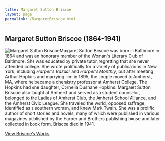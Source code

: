 ```yaml
---
title: Margaret Sutton Briscoe
layout: page
permalink: /MargaretBriscoe.html
---
```


## Margaret Sutton Briscoe (1864-1941)
<div style="float: left"><img src="https://elizajames.github.io/WLCB_draft/assets/img/MargaretBriscoe.jpg" alt="Margaret Sutton Briscoe"></div>

Margaret Sutton Briscoe was born in Baltimore in 1864 and was an honorary member of the Woman's Literary Club of Baltimore. She was educated by private tutor, regretting that she never attended college. She wrote prolifically for a variety of publications in New York, including *Harper's Bazaar* and *Harper's Monthly*, but after meeting Arthur Hopkins and marrying him in 1895, the couple moved to Amherst, MA, where he became a chemistry professor at Amherst College. The Hopkins had one daughter, Cornelia Dushane Hopkins. Margaret Sutton Briscoe also taught at Amherst and served as a student counselor, belonged to the Ladies of Amherst Club, the Amherst School Alliance, and the Amherst Civic League. She traveled the world, opposed suffrage, identified as a southern woman, and knew Mark Twain. She was a prolific author of short stories and novels, many of which were published in various magazines published by the Harper and Brothers publishing house and later collected in book form. Briscoe died in 1941.

[View Briscoe's Works](https://elizajames.github.io/WLCB_draft/browse.html#briscoe)